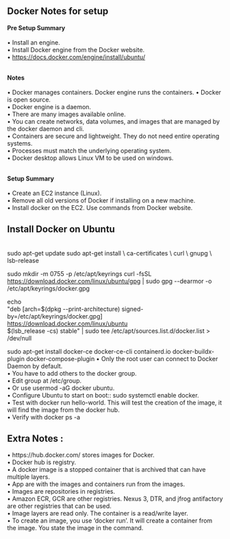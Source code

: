 <h2><b>Docker Notes for setup</b></h2>

<b> Pre Setup Summary</b><br>
<br>
•	Install an engine. <br>
•	Install Docker engine from the Docker website.  <br>
•	https://docs.docker.com/engine/install/ubuntu/

<br><b> Notes </b><br><br>
•	Docker manages containers.  Docker engine runs the containers.
•	Docker is open source.  
•	Docker engine is a daemon.  
•	There are many images available online.  
•	You can create networks, data volumes, and images that are managed by the docker daemon and cli.   
•	Containers are secure and lightweight. They do not need entire operating systems.     
•	Processes must match the underlying operating system.  
•	Docker desktop allows Linux VM to be used on windows.  

<br><b> Setup Summary </b><br><br>
•	Create an EC2 instance (Linux).  
•	Remove all old versions of Docker if installing on a new machine.  
•	Install docker on the EC2. Use commands from Docker website.  

<h2>Install Docker on Ubuntu</h2><br>
sudo apt-get update
sudo apt-get install \
    ca-certificates \
    curl \
    gnupg \
    lsb-release

sudo mkdir -m 0755 -p /etc/apt/keyrings
curl -fsSL https://download.docker.com/linux/ubuntu/gpg | sudo gpg --dearmor -o /etc/apt/keyrings/docker.gpg

echo \
  "deb [arch=$(dpkg --print-architecture) signed-by=/etc/apt/keyrings/docker.gpg] https://download.docker.com/linux/ubuntu \
  $(lsb_release -cs) stable" | sudo tee /etc/apt/sources.list.d/docker.list > /dev/null

sudo apt-get install docker-ce docker-ce-cli containerd.io docker-buildx-plugin docker-compose-plugin
•	Only the root user can connect to Docker Daemon by default.  
•	You have to add others to the docker group.  
•	Edit group at /etc/group.  
•	Or use  usermod -aG docker ubuntu.  
•	Configure Ubuntu to start on boot:: sudo systemctl enable docker.  
•	Test with docker run hello-world.  This will test the creation of the image, it will find the image from the docker hub.  
•	Verify with docker ps -a


<h2>Extra Notes :</h2>
•	https://hub.docker.com/ stores images for Docker. <br>
• Docker hub is registry. <br>
•	A docker image is a stopped container that is archived that can have multiple layers.  <br>
•	App are with the images and containers run from the images.   <br>
•	Images are repositories in registries.  <br>
•	Amazon ECR, GCR are other registries.  Nexus 3, DTR, and jfrog antifactory are other registries that can be used.  <br>
•	Image layers are read only.  The container is a read/write layer.  <br>
•	To create an image, you use ‘docker run’. It will create a container from the image. You state the image in the command.  

